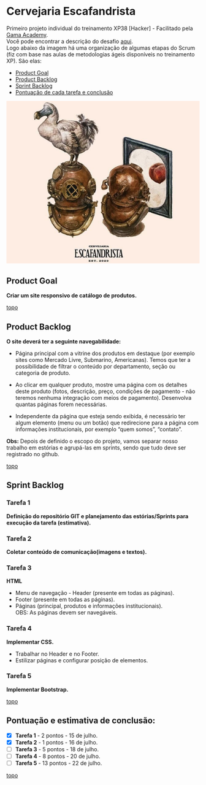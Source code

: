 # Cervejaria Escafandrista 

Primeiro projeto individual do treinamento XP38 [Hacker] - Facilitado pela [Gama Academy](https://www.gama.academy/). \
Você pode encontrar a descrição do desafio [aqui](https://github.com/amauriaureo/cervejaria-escafandrista/tree/main/DESAFIO-INDIVIDUAL-1). \
Logo abaixo da imagem há uma organização de algumas etapas do Scrum (fiz com base nas aulas de metodologias ágeis disponíveis no treinamento XP). São elas:
* [Product Goal](https://github.com/amauriaureo/cervejaria-escafandrista#product-goal) 
* [Product Backlog](https://github.com/amauriaureo/cervejaria-escafandrista#product-backlog) 
* [Sprint Backlog](https://github.com/amauriaureo/cervejaria-escafandrista#sprint-backlog) 
* [Pontuação de cada tarefa e conclusão](https://github.com/amauriaureo/cervejaria-escafandrista#pontua%C3%A7%C3%A3o-e-estimativa-de-conclus%C3%A3o)


<img src="/imagens/ska.png" alt="Logo Cervejaria Escafandrista"/>

## Product Goal

**Criar um site responsivo de catálogo de produtos.**

[topo](https://github.com/amauriaureo/cervejaria-escafandrista#cervejaria-escafandrista)

## Product Backlog

**O site deverá ter a seguinte navegabilidade:**

* Página principal com a vitrine dos produtos em destaque (por exemplo sites como Mercado Livre, Submarino, Americanas). Temos que ter a possibilidade de filtrar o conteúdo por departamento, seção ou categoria de produto.

* Ao clicar em qualquer produto, mostre uma página com os detalhes deste produto (fotos, descrição, preço, condições de pagamento - não teremos nenhuma integração com meios de pagamento). Desenvolva quantas páginas forem necessárias.

* Independente da página que esteja sendo exibida, é necessário ter algum elemento (menu ou um botão) que redirecione para a página com informações institucionais, por exemplo “quem somos”, “contato”.

**Obs:** Depois de definido o escopo do projeto, vamos separar nosso trabalho em estórias e agrupá-las em sprints, sendo que tudo deve ser registrado no github.

[topo](https://github.com/amauriaureo/cervejaria-escafandrista#cervejaria-escafandrista)

## Sprint Backlog


### Tarefa 1
**Definição do repositório GIT e planejamento das estórias/Sprints para execução da tarefa (estimativa).**

### Tarefa 2  
**Coletar conteúdo de comunicação(imagens e textos).**

### Tarefa 3 
**HTML**
* Menu de navegação - Header (presente em todas as páginas).
* Footer (presente em todas as páginas).
* Páginas (principal, produtos e informações institucionais).\
OBS: As páginas devem ser navegáveis.

### Tarefa 4 
**Implementar CSS.**
* Trabalhar no Header e no Footer.
* Estilizar páginas e configurar posição de elementos.

### Tarefa 5
**Implementar Bootstrap.**

[topo](https://github.com/amauriaureo/cervejaria-escafandrista#cervejaria-escafandrista)

## Pontuação e estimativa de conclusão:

- [x] **Tarefa 1** - 2 pontos - 15 de julho.
- [x] **Tarefa 2** - 1 pontos - 16 de julho.
- [ ] **Tarefa 3** - 5 pontos - 18 de julho.
- [ ] **Tarefa 4** - 8 pontos - 20 de julho.
- [ ] **Tarefa 5** - 13 pontos - 22 de julho.

[topo](https://github.com/amauriaureo/cervejaria-escafandrista#cervejaria-escafandrista)


